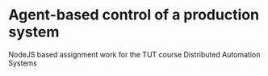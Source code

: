 # Agent-based control of a production system
NodeJS based assignment work for the TUT course Distributed Automation Systems
